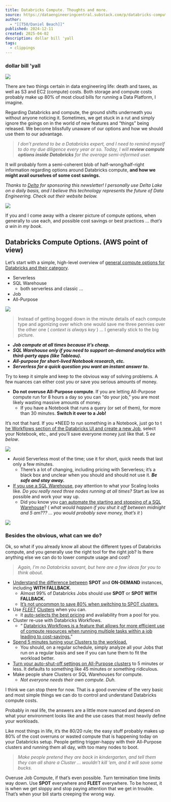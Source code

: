 ```yaml
---
title: Databricks Compute. Thoughts and more.
source: https://dataengineeringcentral.substack.com/p/databricks-compute-thoughts-and-more?publication_id=1224799&post_id=160284821&isFreemail=false&r=7br8e&triedRedirect=true
author:
  - "[[T50/Daniel Beach]]"
published: 2024-12-11
created: 2025-04-02
description: dollar bill 'yall
tags:
  - clippings
---
```

### dollar bill 'yall

![](https://substackcdn.com/image/fetch/w_1456,c_limit,f_auto,q_auto:good,fl_progressive:steep/https%3A%2F%2Fsubstack-post-media.s3.amazonaws.com%2Fpublic%2Fimages%2F0fd581f5-f2cf-4a91-aa3d-88937a001d23_1024x1024.png)

There are two things certain in data engineering life: death and taxes, as well as S3 and EC2 (compute) costs. Both storage and compute costs probably make up 80% of most cloud bills for running a Data Platform, I imagine.

Regarding Databricks and compute, the ground shifts underneath you without anyone noticing it. Sometimes, we get stuck in a rut and simply ignore the goings on in the world of new features and “things” being released. We become blissfully unaware of our options and how we should use them to our advantage.

> *I don’t pretend to be a Databricks expert, and I need to remind myself to do my due diligence every year or so. Today, I will **review compute options inside Databricks** for the average semi-informed user.*

It will probably form a semi-coherent blob of half-wrong/half-right information regarding options around Databricks compute, **and how we might avail ourselves of some cost savings.**

*Thanks to [Delta](http://www.delta.io/) for sponsoring this newsletter! I personally use Delta Lake on a daily basis, and I believe this technology represents the future of Data Engineering. Check out their website below.*

![](https://substackcdn.com/image/fetch/w_1456,c_limit,f_auto,q_auto:good,fl_progressive:steep/https%3A%2F%2Fsubstack-post-media.s3.amazonaws.com%2Fpublic%2Fimages%2F708be49f-dfaa-498f-a862-8e9810a5fc58_600x123.webp)

If you and I come away with a clearer picture of compute options, when generally to use each, and possible cost savings or best practices … *that’s a win in my book*.

## Databricks Compute Options. (AWS point of view)

Let’s start with a simple, high-level overview of [general compute options for Databricks and their category](https://docs.databricks.com/aws/en/compute/).

- Serverless
- SQL Warehouse
	- both serverless and classic …
- Job
- All-Purpose

![](https://substackcdn.com/image/fetch/w_1456,c_limit,f_auto,q_auto:good,fl_progressive:steep/https%3A%2F%2Fsubstack-post-media.s3.amazonaws.com%2Fpublic%2Fimages%2Fc2c69df8-4746-4690-8517-efd526159e78_1770x1088.png)

> Instead of getting bogged down in the minute details of each compute type and agonizing over which one would save me three pennies over the other one ( *context is always key* ) … I generally stick to the big picture.

- ***Job compute at all times because it’s cheap.***
- ***SQL Warehouse only if you need to support on-demand analytics with third-party apps (like Tableau).***
- ***All-purpose for short-lived Notebook research, etc.***
- ***Serverless for a quick question you want an instant answer to.***

Try to keep it simple and keep to the obvious way of solving problems. A few nuances can either cost you or save you serious amounts of money.

- **Do not overuse All-Purpose compute**. If you are letting All-Purpose compute run for 8 hours a day so you can “do your job,” you are most likely wasting massive amounts of money.
	- If you have a Notebook that runs a query (or set of them), for more than 30 minutes. **Switch it over to a Job!**

It’s not that hard. If you \*NEED to run something in a Notebook, just go to t [he Workflows section of the Databricks UI and create a new Job](https://docs.databricks.com/aws/en/jobs/notebook), select your Notebook, etc., and you’ll save everyone money just like that. S *ee below*.

![](https://substackcdn.com/image/fetch/w_1456,c_limit,f_auto,q_auto:good,fl_progressive:steep/https%3A%2F%2Fsubstack-post-media.s3.amazonaws.com%2Fpublic%2Fimages%2F4ca7c2a5-c296-4071-9ec1-89d6aac296f6_2116x1256.png)

- Avoid Serverless most of the time; use it for short, quick needs that last only a few minutes.
	- There’s a lot of changing, including pricing with Serverless; it’s a black box and unclear when you should and should not use it. ***Be safe and stay away.***
- [If you use a SQL Warehouse](https://docs.databricks.com/aws/en/compute/sql-warehouse/warehouse-behavior), pay attention to what your Scaling looks like. *Do you really need three nodes running at all times?* Start as low as possible and work your way up.
	- Did you know you [can automate the starting and stopping of a SQL Warehouse](https://docs.databricks.com/api/workspace/warehouses/stop)? ( *what would happen if you shut it off between midnight and 5 am??? … you would probably save money, that’s it* )

![](https://substackcdn.com/image/fetch/w_1456,c_limit,f_auto,q_auto:good,fl_progressive:steep/https%3A%2F%2Fsubstack-post-media.s3.amazonaws.com%2Fpublic%2Fimages%2Feade3ed5-55fb-4ea1-b7e7-33893c156c50_2116x360.png)

### Besides the obvious, what can we do?

Ok, so what if you already know all about the different types of Databricks compute, and you generally use the right tool for the right job? Is there anything else we can do to lower compute usage and cost?

> *Again, I’m no Databricks savant, but here are a few ideas for you to think about.*

- [Understand the difference between](https://www.confessionsofadataguy.com/fleetclusters-for-databricks-aws-to-reduce-costs/) **SPOT** and **ON-DEMAND** instances, including **WITH FALLBACK**.
	- Almost 99% of Databricks Jobs should use **SPOT** or **SPOT WITH FALLBACK.**
	- [It’s not uncommon to save 80% when switching to SPOT clusters.](https://www.databricks.com/blog/2016/10/25/running-apache-spark-clusters-with-spot-instances-in-databricks.html)
- Use *[FLEET](https://www.databricks.com/blog/introducing-databricks-fleet-clusters-aws)* [Clusters](https://www.databricks.com/blog/introducing-databricks-fleet-clusters-aws) when you can.
	- it [auto-selects the best pricing](https://aws.amazon.com/blogs/apn/enhancing-availability-and-amazon-ec2-spot-utilization-of-databricks-workloads-on-aws/) and availability from a pool for you.
- Cluster re-use with Databricks Workflows.
	- “ [Databricks Workflows is a feature that allows for more efficient use of compute resources when running multiple tasks within a job leading to cost-savings.](https://community.databricks.com/t5/technical-blog/maximizing-resource-utilisation-with-cluster-reuse/ba-p/64331)”
- [Spend 5 minutes tuning your Clusters to the workload.](https://community.databricks.com/t5/data-engineering/performance-tuning-best-practices/td-p/33949)
	- You should, on a regular schedule, simply analyze all your Jobs that run on a regular basis and see if you can tune them to fit the workload better.
- [Turn your auto-shut-off settings on All-Purpose clusters](https://docs.databricks.com/aws/en/compute/clusters-manage#automatic-termination-1) to 5 minutes or less. It defaults to something like 45 minutes or something ridiculous.
- Make people share Clusters or SQL Warehouses for compute.
	- *Not everyone needs their own compute. Duh.*

I think we can stop there for now. That is a good overview of the very basic and most simple things we can do to control and understand Databricks compute costs.

Probably in real life, the answers are a little more nuanced and depend on what your environment looks like and the use cases that most heavily define your workloads.

Like most things in life, it’s the 80/20 rule; the easy stuff probably makes up 80% of the cost overruns or wasted compute that is happening today on your Databricks setup. People getting trigger-happy with their All-Purpose clusters and running them all day, with too many nodes to boot.

> *Make people pretend they are back in kindergarten, and tell them they can all share a Cluster … wouldn’t kill ‘em, and it will save some bucks.*

Overuse Job Compute, if that’s even possible. Turn termination time limits way down. Use **SPOT** everywhere and **FLEET** everywhere. To be honest, it is when we get sloppy and stop paying attention that we get in trouble. That’s when your bill starts creeping the wrong way.